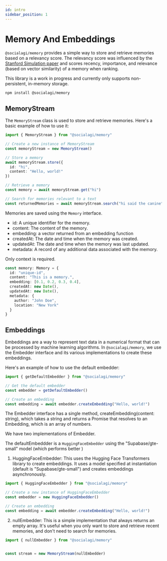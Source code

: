 ```yaml
---
id: intro
sidebar_position: 1
---
```


# Memory And Embeddings

`@socialagi/memory` provides a simple way to store and retrieve memories based on a relevancy score. The relevancy score was influenced by the [Stanford Simulation paper](https://arxiv.org/abs/2304.03442) and scores recency, importance, and relevance (based on vector similarity) of a memory when ranking.

This library is a work in progress and currently only supports non-persistent, in-memory storage.


```bash
npm install @socialagi/memory
```

## MemoryStream

The `MemoryStream` class is used to store and retrieve memories. Here's a basic example of how to use it:

```typescript
import { MemoryStream } from "@socialagi/memory"

// Create a new instance of MemoryStream
const memoryStream = new MemoryStream()

// Store a memory
await memoryStream.store({
  id: "hi",
  content: "Hello, world!"
})

// Retrieve a memory
const memory = await memoryStream.get("hi")

// Search for memories relevant to a text
const returnedMemories = await memoryStream.search("hi said the canine")
```

Memories are saved using the `Memory` interface.
* id: A unique identifier for the memory.
* content: The content of the memory.
* embedding: a vector returned from an embedding function
* createdAt: The date and time when the memory was created.
* updatedAt: The date and time when the memory was last updated.
* metadata: A record of any additional data associated with the memory.

Only context is required.

```typescript
const memory: Memory = {
  id: "unique-id",
  content: "This is a memory.",
  embedding: [0.1, 0.2, 0.3, 0.4],
  createdAt: new Date(),
  updatedAt: new Date(),
  metadata: {
    author: "John Doe",
    location: "New York"
  }
}
``` 

## Embeddings

Embeddings are a way to represent text data in a numerical format that can be processed by machine learning algorithms. In `@socialagi/memory`, we use the Embedder interface and its various implementations to create these embeddings.

Here's an example of how to use the default embedder:

```typescript
import { getDefaultEmbedder } from "@socialagi/memory"

// Get the default embedder
const embedder = getDefaultEmbedder()

// Create an embedding
const embedding = await embedder.createEmbedding("Hello, world!")
```

The Embedder interface has a single method, createEmbedding(content: string), which takes a string and returns a Promise that resolves to an Embedding, which is an array of numbers.

We have two implementations of Embedder.

The defaultEmbeddder is a `HuggingFaceEmbedder` using the "Supabase/gte-small" model (which performs better )

1. HuggingFaceEmbedder: This uses the Hugging Face Transformers library to create embeddings. It uses a model specified at instantiation (default is "Supabase/gte-small") and creates embeddings asynchronously.

```typescript
import { HuggingFaceEmbedder } from "@socialagi/memory"

// Create a new instance of HuggingFaceEmbedder
const embedder = new HuggingFaceEmbedder()

// Create an embedding
const embedding = await embedder.createEmbedding("Hello, world!")
```

2. nullEmbedder: This is a simple implementation that always returns an empty array. It's useful when you only want to store and retrieve recent memories, and don't need to search for memories.

```typescript
import { nullEmbedder } from "@socialagi/memory"


const stream = new MemoryStream(nullEmbedder)

```
